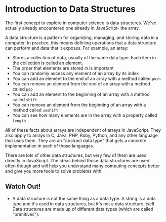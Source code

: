 # Introduction to Data Structures

The first concept to explore in computer science is data structures. We've actually already encountered one already in JavaScript- the array.

A data structure is a pattern for organizing, managing, and storing data in a computer. In practice, this means defining operations that a data structure can perform and data that it exposes. For example, an array:

* Stores a collection of data, usually of the same data type. Each item in the collection is called an element.
* The order that elements are stored in is important
* You can randomly access any element of an array by its index
* You can add an element to the end of an array with a method called `push`
* You can remove an element from the end of an array with a method called `pop`
* You can add an element to the beginning of an array with a method called `shift`
* You can remove an element from the beginning of an array with a method called `unshift`
* You can see how many elements are in the array with a property called `length`

All of these facts about arrays are independent of arrays in JavaScript. They also apply to arrays in C, Java, PHP, Ruby, Python, and any other language that uses them. They are an "abstract data type" that gets a concrete implementation in each of those languages.

There are lots of other data structures, but very few of them are used directly in JavaScript. The ideas behind those data structures are used often though and will help you understand many computing concepts better and give you more tools to solve problems with.

## Watch Out!

* A data structure is not the same thing as a data type. A string is a data type and it's used in data structures, but it's not a data structure itself. Data structures are made up of different data types (which are called "primitives").
